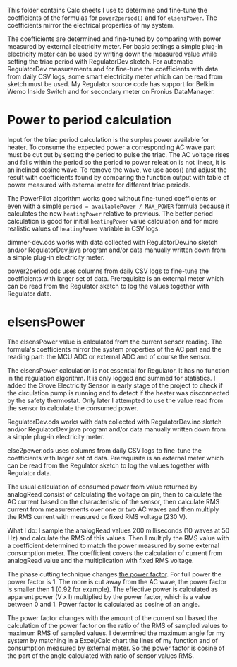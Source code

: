 
This folder contains Calc sheets I use to determine and fine-tune the coefficients of the formulas for `power2period()` and for `elsensPower`. The coefficients mirror the electrical properties of my system.

The coefficients are determined and fine-tuned by comparing with power measured by external electricity meter. For basic settings a simple plug-in electricity meter can be used by writing down the measured value while setting the triac period with RegulatorDev sketch. For automatic RegulatorDev measurements and for fine-tune the coefficients with data from daily CSV logs, some smart electricity meter which can be read from sketch must be used. My Regulator source code has support for Belkin Wemo Inside Switch and for secondary meter on Fronius DataManager.

# Power to period calculation

Input for the triac period calculation is the surplus power available for heater. To consume the expected power a corresponding AC wave part must be cut out by setting the period to pulse the triac. The AC voltage rises and falls within the period so the period to power releation is not linear, it is an inclined cosine wave. To remove the wave, we use acos() and adjust the result with coefficients found by comparing the function output with table of power measured with external meter for different triac periods.

The PowerPilot algorithm works good without fine-tuned coefficients or even with a simple `period = availablePower / MAX_POWER` formula because it calculates the new `heatingPower` relative to previous. The better period calculation is good for initial `heatingPower` value calculation and for more realistic values of `heatingPower` variable in CSV logs.

dimmer-dev.ods works with data collected with RegulatorDev.ino sketch and/or RegulatorDev.java program and/or data manually written down from a simple plug-in electricity meter.

power2period.ods uses columns from daily CSV logs to fine-tune the coefficients with larger set of data. Prerequisite is an external meter which can be read from the Regulator sketch to log the values together with Regulator data.

# elsensPower

The elsensPower value is calculated from the current sensor reading. The formula's coefficients mirror the system properties of the AC part and the reading part: the MCU ADC or external ADC and of course the sensor.

The elsensPower calculation is not essential for Regulator. It has no function in the regulation algorithm. It is only logged and summed for statistics. I added the Grove Electricity Sensor in early stage of the project to check if the circulation pump is running and to detect if the heater was disconnected by the safety thermostat. Only later I attempted to use the value read from the sensor to calculate the consumed power. 

RegulatorDev.ods works with data collected with RegulatorDev.ino sketch and/or RegulatorDev.java program and/or data manually written down from a simple plug-in electricity meter.

else2power.ods uses columns from daily CSV logs to fine-tune the coefficients with larger set of data. Prerequisite is an external meter which can be read from the Regulator sketch to log the values together with Regulator data. 

The usual calculation of consumed power from value returned by analogRead consist of calculating the voltage on pin, then to calculate the AC current based on the characteristic of the sensor, then calculate RMS current from measurements over one or two AC waves and then multiply the RMS current with measured or fixed RMS voltage (230 V).

What I do: I sample the analogRead values 200 milliseconds (10 waves at 50 Hz) and calculate the RMS of this values. Then I multiply the RMS value with a coefficient determined to match the power measured by some external consumption meter. The coefficient covers the calculation of current from analogRead value and the multiplication with fixed RMS voltage.

The phase cutting technique changes [the power factor](https://en.wikipedia.org/wiki/Power_factor). For full power the power factor is 1. The more is cut away from the AC wave, the power factor is smaller then 1 (0.92 for example). The effective power is calculated as apparent power (V x I) multiplied by the power factor, which is a value between 0 and 1. Power factor is calculated as cosine of an angle.

The power factor changes with the amount of the current so I based the calculation of the power factor on the ratio of the RMS of sampled values to maximum RMS of sampled values. I determined the maximum angle for my system by matching in a Excel/Calc chart the lines of my function and of consumption measured by external meter. So the power factor is cosine of the part of the angle calculated with ratio of sensor values RMS.
